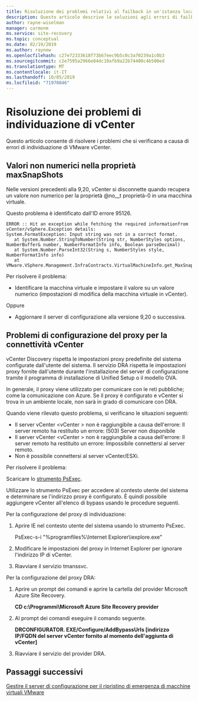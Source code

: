 ```yaml
---
title: Risoluzione dei problemi relativi al failback in un'istanza locale durante il ripristino di emergenza di macchine virtuali VMware in Azure con Azure Site Recovery | Microsoft Docs
description: Questo articolo descrive le soluzioni agli errori di failback e riprotezione che possono verificarsi durante il ripristino di emergenza di macchine virtuali VMware in Azure con Azure Site Recovery.
author: rayne-wiselman
manager: carmonm
ms.service: site-recovery
ms.topic: conceptual
ms.date: 02/19/2019
ms.author: raynew
ms.openlocfilehash: c27e72333618f73b67eec9b5c0c3a70239a1c0b3
ms.sourcegitcommit: c2e7595a2966e84dc10afb9a22b74400c4b500ed
ms.translationtype: MT
ms.contentlocale: it-IT
ms.lasthandoff: 10/05/2019
ms.locfileid: "71970846"
---
```

# <a name="troubleshoot-vcenter-discovery-failures"></a>Risoluzione dei problemi di individuazione di vCenter

Questo articolo consente di risolvere i problemi che si verificano a causa di errori di individuazione di VMware vCenter.

## <a name="non-numeric-values-in-the-maxsnapshots-property"></a>Valori non numerici nella proprietà maxSnapShots

Nelle versioni precedenti alla 9,20, vCenter si disconnette quando recupera un valore non numerico per la proprietà @no__t proprietà-0 in una macchina virtuale.

Questo problema è identificato dall'ID errore 95126.

    ERROR :: Hit an exception while fetching the required informationfrom vCenter/vSphere.Exception details:
    System.FormatException: Input string was not in a correct format.
       at System.Number.StringToNumber(String str, NumberStyles options, NumberBuffer& number, NumberFormatInfo info, Boolean parseDecimal)
       at System.Number.ParseInt32(String s, NumberStyles style, NumberFormatInfo info)
       at VMware.VSphere.Management.InfraContracts.VirtualMachineInfo.get_MaxSnapshots()
    
Per risolvere il problema:

- Identificare la macchina virtuale e impostare il valore su un valore numerico (impostazioni di modifica della macchina virtuale in vCenter).

Oppure

- Aggiornare il server di configurazione alla versione 9,20 o successiva.

## <a name="proxy-configuration-issues-for-vcenter-connectivity"></a>Problemi di configurazione del proxy per la connettività vCenter

vCenter Discovery rispetta le impostazioni proxy predefinite del sistema configurate dall'utente del sistema. Il servizio DRA rispetta le impostazioni proxy fornite dall'utente durante l'installazione del server di configurazione tramite il programma di installazione di Unified Setup o il modello OVA. 

In generale, il proxy viene utilizzato per comunicare con le reti pubbliche; come la comunicazione con Azure. Se il proxy è configurato e vCenter si trova in un ambiente locale, non sarà in grado di comunicare con DRA.

Quando viene rilevato questo problema, si verificano le situazioni seguenti:

- Il server vCenter \<vCenter > non è raggiungibile a causa dell'errore: Il server remoto ha restituito un errore: (503) Server non disponibile
- Il server vCenter \<vCenter > non è raggiungibile a causa dell'errore: Il server remoto ha restituito un errore: Impossibile connettersi al server remoto.
- Non è possibile connettersi al server vCenter/ESXi.

Per risolvere il problema:

Scaricare lo [strumento PsExec](https://aka.ms/PsExec). 

Utilizzare lo strumento PsExec per accedere al contesto utente del sistema e determinare se l'indirizzo proxy è configurato. È quindi possibile aggiungere vCenter all'elenco di bypass usando le procedure seguenti.

Per la configurazione del proxy di individuazione:

1. Aprire IE nel contesto utente del sistema usando lo strumento PsExec.
    
    PsExec-s-i "%programfiles%\Internet Explorer\iexplore.exe"

2. Modificare le impostazioni del proxy in Internet Explorer per ignorare l'indirizzo IP di vCenter.
3. Riavviare il servizio tmanssvc.

Per la configurazione del proxy DRA:

1. Aprire un prompt dei comandi e aprire la cartella del provider Microsoft Azure Site Recovery.
 
    **CD c:\Programmi\Microsoft Azure Site Recovery provider**

3. Al prompt dei comandi eseguire il comando seguente.
   
   **DRCONFIGURATOR. EXE/Configure/AddBypassUrls [indirizzo IP/FQDN del server vCenter fornito al momento dell'aggiunta di vCenter]**

4. Riavviare il servizio del provider DRA.

## <a name="next-steps"></a>Passaggi successivi

[Gestire il server di configurazione per il ripristino di emergenza di macchine virtuali VMware](https://docs.microsoft.com/azure/site-recovery/vmware-azure-manage-configuration-server#refresh-configuration-server) 
